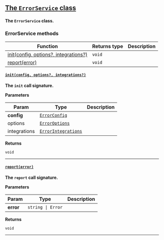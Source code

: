 <section id="main" data-note="AUTO-GENERATED CONTENT, DO NOT EDIT DIRECTLY!">

<h2><a name="errorservice" href="https://ngx-useful.lamnhan.com/docs/content/classes/errorservice.html"><p>The <code>ErrorService</code> class</p>
</a></h2>

**The `ErrorService` class.**

<h3><a name="errorservice-methods"><p>ErrorService methods</p>
</a></h3>

| Function                                                      | Returns type      | Description |
| ------------------------------------------------------------- | ----------------- | ----------- |
| [init(config, options?, integrations?)](#errorservice-init-0) | <code>void</code> |             |
| [report(error)](#errorservice-report-0)                       | <code>void</code> |             |

<h4><a name="errorservice-init-0" href="https://ngx-useful.lamnhan.com/docs/content/classes/errorservice.html#init"><p><code>init(config, options?, integrations?)</code></p>
</a></h4>

**The `init` call signature.**

**Parameters**

| Param        | Type                                                                                                                                       | Description |
| ------------ | ------------------------------------------------------------------------------------------------------------------------------------------ | ----------- |
| **config**   | <code><a href="https://ngx-useful.lamnhan.com/docs/content/interfaces/errorconfig.html" target="_blank">ErrorConfig</a></code>             |             |
| options      | <code><a href="https://ngx-useful.lamnhan.com/docs/content/interfaces/erroroptions.html" target="_blank">ErrorOptions</a></code>           |             |
| integrations | <code><a href="https://ngx-useful.lamnhan.com/docs/content/interfaces/errorintegrations.html" target="_blank">ErrorIntegrations</a></code> |             |

**Returns**

<code>void</code>

---

<h4><a name="errorservice-report-0" href="https://ngx-useful.lamnhan.com/docs/content/classes/errorservice.html#report"><p><code>report(error)</code></p>
</a></h4>

**The `report` call signature.**

**Parameters**

| Param     | Type                         | Description |
| --------- | ---------------------------- | ----------- |
| **error** | <code>string \| Error</code> |             |

**Returns**

<code>void</code>

---

</section>
